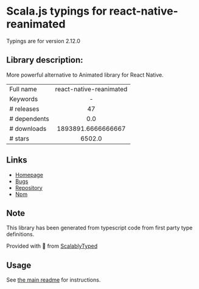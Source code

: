 
# Scala.js typings for react-native-reanimated

Typings are for version 2.12.0

## Library description:
More powerful alternative to Animated library for React Native.

|                    |                 |
| ------------------ | :-------------: |
| Full name          | react-native-reanimated |
| Keywords           | - |
| # releases         | 47 |
| # dependents       | 0.0 |
| # downloads        | 1893891.6666666667 |
| # stars            | 6502.0 |

## Links
- [Homepage](https://github.com/software-mansion/react-native-reanimated#readme)
- [Bugs](https://github.com/software-mansion/react-native-reanimated/issues)
- [Repository](https://github.com/software-mansion/react-native-reanimated)
- [Npm](https://www.npmjs.com/package/react-native-reanimated)
    


## Note
This library has been generated from typescript code from first party type definitions.

Provided with :purple_heart: from [ScalablyTyped](https://github.com/oyvindberg/ScalablyTyped)

## Usage
See [the main readme](../../readme.md) for instructions.


